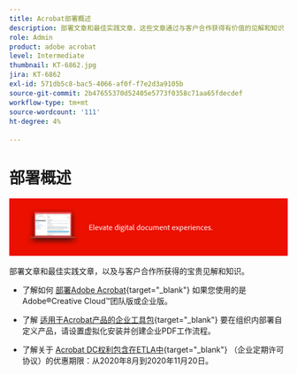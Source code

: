 ```yaml
---
title: Acrobat部署概述
description: 部署文章和最佳实践文章，这些文章通过与客户合作获得有价值的见解和知识
role: Admin
product: adobe acrobat
level: Intermediate
thumbnail: KT-6862.jpg
jira: KT-6862
exl-id: 571db5c8-bac5-4066-af0f-f7e2d3a9105b
source-git-commit: 2b47655370d52405e5773f0358c71aa65fdecdef
workflow-type: tm+mt
source-wordcount: '111'
ht-degree: 4%

---
```


# 部署概述

![Acrobat部署映像](../assets/Hero-Deploy.png)

部署文章和最佳实践文章，以及与客户合作所获得的宝贵见解和知识。

* 了解如何 [部署Adobe Acrobat](https://helpx.adobe.com/enterprise/using/deploying-acrobat.html){target="_blank"} 如果您使用的是Adobe®Creative Cloud™团队版或企业版。

* 了解 [适用于Acrobat产品的企业工具包](https://www.adobe.com/devnet-docs/acrobatetk/index.html){target="_blank"} 要在组织内部署自定义产品，请设置虚拟化安装并创建企业PDF工作流程。

* 了解关于 [Acrobat DC权利包含在ETLA中](signentitlementchanges.md){target="_blank"} （企业定期许可协议）的优惠期限：从2020年8月到2020年11月20日。
